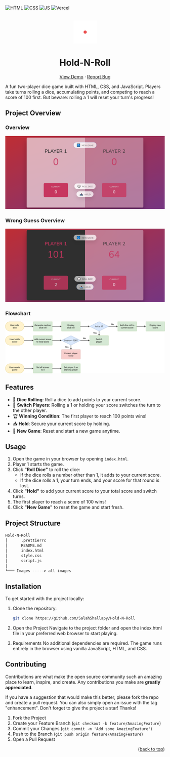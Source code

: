 <div id="top"></div>

![HTML](https://img.shields.io/badge/HTML5-E34F26?style=for-the-badge&logo=html5&logoColor=white)
![CSS](https://img.shields.io/badge/CSS3-1572B6?style=for-the-badge&logo=css3&logoColor=white)
![JS](https://img.shields.io/badge/JavaScript-F7DF1E?style=for-the-badge&logo=javascript&logoColor=black)
![Vercel](https://img.shields.io/badge/vercel-%23000000.svg?style=for-the-badge&logo=vercel&logoColor=white)

<!-- PROJECT LOGO  -->
<br />
<div align="center">
<a href="https://hold-n-roll.vercel.app/">
    <img src="./images/dice-1.png" alt="Logo" height="75">
</a>

<h1>Hold-N-Roll</h1>

  <p align="center">
    <a href="https://hold-n-roll.vercel.app/">View Demo</a>
    ·
    <a href="https://github.com/SalahShallapy/Hold-N-Roll/issues">Report Bug</a>
  </p>
</div>

A fun two-player dice game built with HTML, CSS, and JavaScript. Players take turns rolling a dice, accumulating points, and competing to reach a score of 100 first. But beware: rolling a 1 will reset your turn's progress!

## Project Overview

### Overview

![header preview](./images/newgame.png)

### Wrong Guess Overview

![header preview](./images/gameover.png)

### Flowchart

<img src='./images//pig-game-flowchart.png' alt='flowchart'>

## Features

- 🎲 **Dice Rolling**: Roll a dice to add points to your current score.
- 🔄 **Switch Players**: Rolling a 1 or holding your score switches the turn to the other player.
- 🏆 **Winning Condition**: The first player to reach 100 points wins!
- 📥 **Hold**: Secure your current score by holding.
- 🔄 **New Game**: Reset and start a new game anytime.

## Usage

1. Open the game in your browser by opening `index.html`.
2. Player 1 starts the game.
3. Click **"Roll Dice"** to roll the dice:
   - If the dice rolls a number other than 1, it adds to your current score.
   - If the dice rolls a 1, your turn ends, and your score for that round is lost.
4. Click **"Hold"** to add your current score to your total score and switch turns.
5. The first player to reach a score of 100 wins!
6. Click **"New Game"** to reset the game and start fresh.

## Project Structure

```
Hold-N-Roll
│      .prettierrc
│      README.md
│      index.html
│      style.css
│      script.js
│
└─── Images -----> all images
```

## Installation

To get started with the project locally:

1. Clone the repository:
   ```bash
   git clone https://github.com/SalahShallapy/Hold-N-Roll
   ```
2. Open the Project
   Navigate to the project folder and open the index.html file in your preferred web browser to start playing.

3. Requirements
   No additional dependencies are required. The game runs entirely in the browser using vanilla JavaScript, HTML, and CSS.

## Contributing

Contributions are what make the open source community such an amazing place to learn, inspire, and create. Any contributions you make are **greatly appreciated**.

If you have a suggestion that would make this better, please fork the repo and create a pull request. You can also simply open an issue with the tag "enhancement".
Don't forget to give the project a star! Thanks!

1. Fork the Project
2. Create your Feature Branch (`git checkout -b feature/AmazingFeature`)
3. Commit your Changes (`git commit -m 'Add some AmazingFeature'`)
4. Push to the Branch (`git push origin feature/AmazingFeature`)
5. Open a Pull Request

<p align="right">(<a href="#top">back to top</a>)</p>
